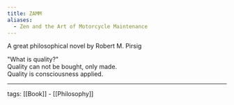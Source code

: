 ```yaml
---
title: ZAMM
aliases:
  - Zen and the Art of Motorcycle Maintenance
---
```


A great philosophical novel by Robert M. Pirsig

"What is quality?"  
Quality can not be bought, only made.  
Quality is consciousness applied.  

---

tags: [[Book]] - [[Philosophy]]